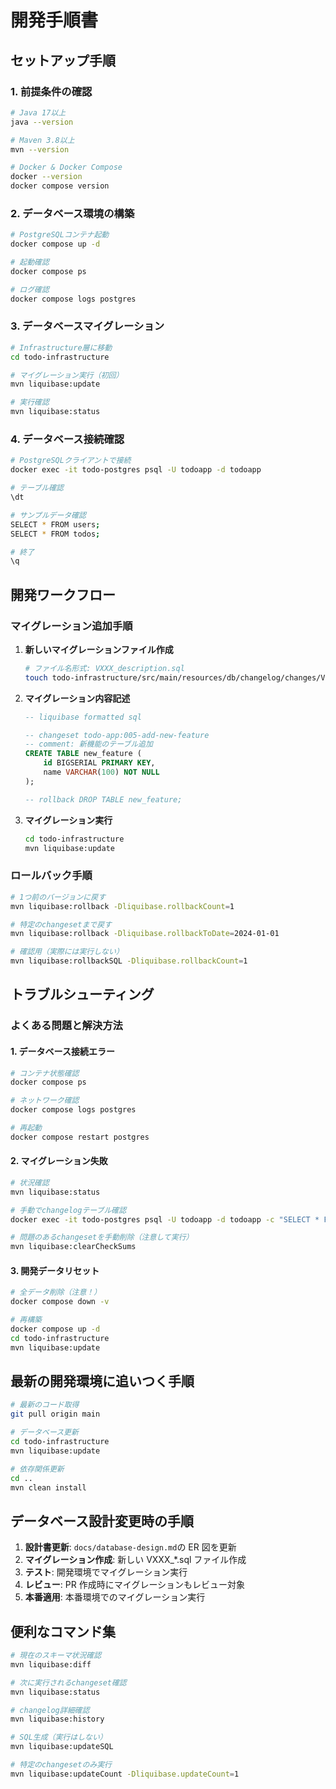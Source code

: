 # 開発手順書

## セットアップ手順

### 1. 前提条件の確認

```bash
# Java 17以上
java --version

# Maven 3.8以上
mvn --version

# Docker & Docker Compose
docker --version
docker compose version
```

### 2. データベース環境の構築

```bash
# PostgreSQLコンテナ起動
docker compose up -d

# 起動確認
docker compose ps

# ログ確認
docker compose logs postgres
```

### 3. データベースマイグレーション

```bash
# Infrastructure層に移動
cd todo-infrastructure

# マイグレーション実行（初回）
mvn liquibase:update

# 実行確認
mvn liquibase:status
```

### 4. データベース接続確認

```bash
# PostgreSQLクライアントで接続
docker exec -it todo-postgres psql -U todoapp -d todoapp

# テーブル確認
\dt

# サンプルデータ確認
SELECT * FROM users;
SELECT * FROM todos;

# 終了
\q
```

## 開発ワークフロー

### マイグレーション追加手順

1. **新しいマイグレーションファイル作成**

   ```bash
   # ファイル名形式: VXXX_description.sql
   touch todo-infrastructure/src/main/resources/db/changelog/changes/V005_add_new_feature.sql
   ```

2. **マイグレーション内容記述**

   ```sql
   -- liquibase formatted sql

   -- changeset todo-app:005-add-new-feature
   -- comment: 新機能のテーブル追加
   CREATE TABLE new_feature (
       id BIGSERIAL PRIMARY KEY,
       name VARCHAR(100) NOT NULL
   );

   -- rollback DROP TABLE new_feature;
   ```

3. **マイグレーション実行**
   ```bash
   cd todo-infrastructure
   mvn liquibase:update
   ```

### ロールバック手順

```bash
# 1つ前のバージョンに戻す
mvn liquibase:rollback -Dliquibase.rollbackCount=1

# 特定のchangesetまで戻す
mvn liquibase:rollback -Dliquibase.rollbackToDate=2024-01-01

# 確認用（実際には実行しない）
mvn liquibase:rollbackSQL -Dliquibase.rollbackCount=1
```

## トラブルシューティング

### よくある問題と解決方法

#### 1. データベース接続エラー

```bash
# コンテナ状態確認
docker compose ps

# ネットワーク確認
docker compose logs postgres

# 再起動
docker compose restart postgres
```

#### 2. マイグレーション失敗

```bash
# 状況確認
mvn liquibase:status

# 手動でchangelogテーブル確認
docker exec -it todo-postgres psql -U todoapp -d todoapp -c "SELECT * FROM databasechangelog ORDER BY dateexecuted DESC LIMIT 5;"

# 問題のあるchangesetを手動削除（注意して実行）
mvn liquibase:clearCheckSums
```

#### 3. 開発データリセット

```bash
# 全データ削除（注意！）
docker compose down -v

# 再構築
docker compose up -d
cd todo-infrastructure
mvn liquibase:update
```

## 最新の開発環境に追いつく手順

```bash
# 最新のコード取得
git pull origin main

# データベース更新
cd todo-infrastructure
mvn liquibase:update

# 依存関係更新
cd ..
mvn clean install
```

## データベース設計変更時の手順

1. **設計書更新**: `docs/database-design.md`の ER 図を更新
2. **マイグレーション作成**: 新しい VXXX\_\*.sql ファイル作成
3. **テスト**: 開発環境でマイグレーション実行
4. **レビュー**: PR 作成時にマイグレーションもレビュー対象
5. **本番適用**: 本番環境でのマイグレーション実行

## 便利なコマンド集

```bash
# 現在のスキーマ状況確認
mvn liquibase:diff

# 次に実行されるchangeset確認
mvn liquibase:status

# changelog詳細確認
mvn liquibase:history

# SQL生成（実行はしない）
mvn liquibase:updateSQL

# 特定のchangesetのみ実行
mvn liquibase:updateCount -Dliquibase.updateCount=1
```

